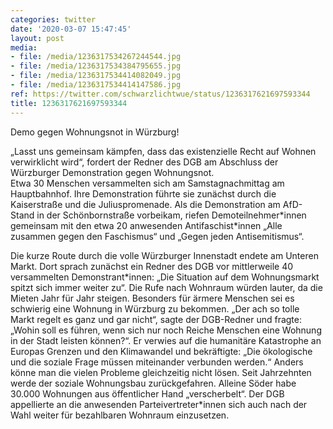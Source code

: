 ```yaml
---
categories: twitter
date: '2020-03-07 15:47:45'
layout: post
media:
- file: /media/1236317534267244544.jpg
- file: /media/1236317534384795655.jpg
- file: /media/1236317534414082049.jpg
- file: /media/1236317534414147586.jpg
ref: https://twitter.com/schwarzlichtwue/status/1236317621697593344
title: 1236317621697593344
---
```

Demo gegen Wohnungsnot in Würzburg!



„Lasst uns gemeinsam kämpfen, dass das existenzielle Recht auf Wohnen verwirklicht wird“, fordert der Redner des DGB am Abschluss der Würzburger Demonstration gegen Wohnungsnot.  
Etwa 30 Menschen versammelten sich am Samstagnachmittag am Hauptbahnhof. Ihre Demonstration führte sie zunächst durch die Kaiserstraße und die Juliuspromenade. Als die Demonstration am AfD-Stand in der Schönbornstraße vorbeikam, 
riefen Demoteilnehmer\*innen gemeinsam mit den etwa 20 anwesenden Antifaschist\*innen „Alle zusammen gegen den Faschismus“ und „Gegen jeden Antisemitismus“. 

Die kurze Route durch die volle Würzburger Innenstadt endete am Unteren Markt. 
Dort sprach zunächst ein Redner des DGB vor mittlerweile 40 versammelten Demonstrant\*innen: „Die Situation auf dem Wohnungsmarkt spitzt sich immer weiter zu“. Die Rufe nach Wohnraum würden lauter, da die Mieten Jahr für Jahr steigen. 
Besonders für ärmere Menschen sei es schwierig eine Wohnung in Würzburg zu bekommen. „Der ach so tolle Markt regelt es ganz und gar nicht“, sagte der DGB-Redner und fragte: „Wohin soll es führen, wenn sich nur noch Reiche Menschen eine Wohnung in der Stadt leisten können?“. 
Er verwies auf die humanitäre Katastrophe an Europas Grenzen und den Klimawandel und bekräftigte: „Die ökologische und die soziale Frage müssen miteinander verbunden werden.“ Anders könne man die vielen Probleme gleichzeitig nicht lösen. 
Seit Jahrzehnten werde der soziale Wohnungsbau zurückgefahren. Alleine Söder habe 30.000 Wohnungen aus öffentlicher Hand „verscherbelt“. Der DGB appellierte an die anwesenden Parteivertreter\*innen sich auch nach der Wahl weiter für bezahlbaren Wohnraum einzusetzen. 